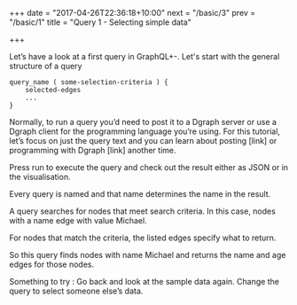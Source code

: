 +++
date = "2017-04-26T22:36:18+10:00"
next = "/basic/3"
prev = "/basic/1"
title = "Query 1 - Selecting simple data"

+++


Let’s have a look at a first query in GraphQL+-.   Let's start with
the general structure of a query

```
query_name ( some-selection-criteria ) {
	selected-edges
	...
}
```

Normally, to run a query you’d need to post it to a Dgraph server or use a Dgraph client for the programming language you’re using.  For this tutorial, let’s focus on just the query text and you can learn about posting [link] or programming with Dgraph [link] another time.

Press run to execute the query and check out the result either as JSON or in the visualisation.

Every query is named and that name determines the name in the result.

A query searches for nodes that meet search criteria.  In this case, nodes with a name edge with value Michael.

For nodes that match the criteria, the listed edges specify what to return.

So this query finds nodes with name Michael and returns the name and age edges for those nodes.


Something to try : Go back and look at the sample data again.  Change the query to select someone else’s data.

